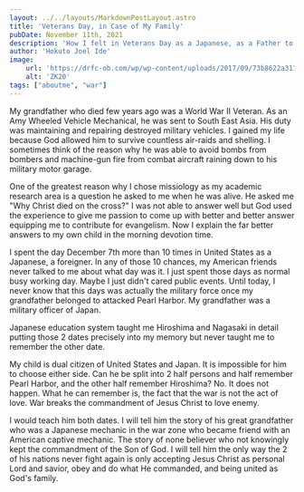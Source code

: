 ```yaml
---
layout: ../../layouts/MarkdownPostLayout.astro
title: 'Veterans Day, in Case of My Family'
pubDate: November 11th, 2021
description: 'How I felt in Veterans Day as a Japanese, as a Father to an American Son'
author: 'Hokuto Joel Ide'
image: 
    url: 'https://drfc-ob.com/wp/wp-content/uploads/2017/09/73b8622a311de59ee962ab2a5ca3d11c.bmp'
    alt: 'ZK20'
tags: ["aboutme", "war"]
---
```


My grandfather who died few years ago was a World War II Veteran. As an Amy Wheeled Vehicle Mechanical, he was sent to South East Asia. His duty was maintaining and repairing destroyed military vehicles. I gained my life because God allowed him to survive countless air-raids and shelling. I sometimes think of the reason why he was able to avoid bombs from bombers and machine-gun fire from combat aircraft raining down to his military motor garage. 

One of the greatest reason why I chose missiology as my academic research area is a question he asked to me when he was alive. He asked me "Why Christ died on the cross?" I was not able to answer well but God used the experience to give me passion to come up with better and better answer equipping me to contribute for evangelism. Now I explain the far better answers to my own child in the morning devotion time.

I spent the day December 7th more than 10 times in United States as a Japanese, a foreigner. In any of those 10 chances, my American friends never talked to me about what day was it. I just spent those days as normal busy working day. Maybe I just didn't cared public events. Until today, I never know that this days was actually the military force once my grandfather belonged to attacked Pearl Harbor. My grandfather was a military officer of Japan.

Japanese education system taught me Hiroshima and Nagasaki in detail putting those 2 dates precisely into my memory but never taught me to remember the other date.

My child is dual citizen of United States and Japan. It is impossible for him to choose either side. Can he be split into 2 half persons and half remember Pearl Harbor, and the other half remember Hiroshima? No. It does not happen. What he can remember is, the fact that the war is not the act of love. War breaks the commandment of Jesus Christ to love enemy. 

I would teach him both dates. I will tell him the story of his great grandfather who was a Japanese mechanic in the war zone who became friend with an American captive mechanic. The story of none believer who not knowingly kept the commandment of the Son of God. I will tell him the only way the 2 of his nations never fight again is only accepting Jesus Christ as personal Lord and savior, obey and do what He commanded, and being united as God's family. 